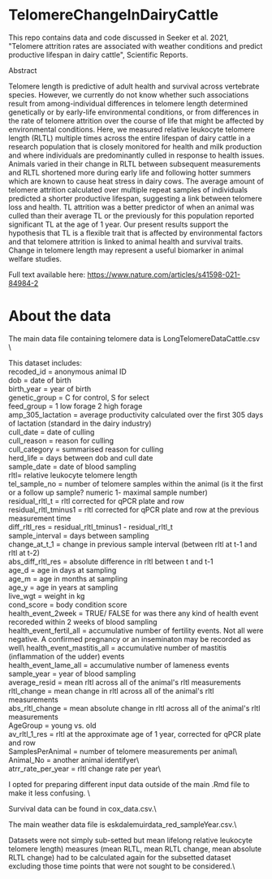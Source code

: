 # TelomereChangeInDairyCattle
This repo contains data and code discussed in Seeker et al. 2021, "Telomere attrition rates are associated with weather conditions and predict productive lifespan in dairy cattle", Scientific Reports. 

Abstract

Telomere length is predictive of adult health and survival across vertebrate species. However, we currently do not know whether such associations result from among-individual differences in telomere length determined genetically or by early-life environmental conditions, or from differences in the rate of telomere attrition over the course of life that might be affected by environmental conditions. Here, we measured relative leukocyte telomere length (RLTL) multiple times across the entire lifespan of dairy cattle in a research population that is closely monitored for health and milk production and where individuals are predominantly culled in response to health issues. Animals varied in their change in RLTL between subsequent measurements and RLTL shortened more during early life and following hotter summers which are known to cause heat stress in dairy cows. The average amount of telomere attrition calculated over multiple repeat samples of individuals predicted a shorter productive lifespan, suggesting a link between telomere loss and health. TL attrition was a better predictor of when an animal was culled than their average TL or the previously for this population reported significant TL at the age of 1 year. Our present results support the hypothesis that TL is a flexible trait that is affected by environmental factors and that telomere attrition is linked to animal health and survival traits. Change in telomere length may represent a useful biomarker in animal welfare studies.

Full text available here: 
https://www.nature.com/articles/s41598-021-84984-2


# About the data

The main data file containing telomere data is LongTelomereDataCattle.csv \

This dataset includes:\
recoded_id = anonymous animal ID\
dob = date of birth\
birth_year = year of birth\
genetic_group = C for control, S for select\
feed_group = 1 low forage 2 high forage\
amp_305_lactation = average productivity calculated over the first 305 days of lactation (standard in the dairy industry)\
cull_date = date of culling\
cull_reason = reason for culling\
cull_category = summarised reason for culling\
herd_life = days between dob and cull date\
sample_date	= date of blood sampling\
rltl= relative leukocyte telomere length \
tel_sample_no	= number of telomere samples within the animal (is it the first or a follow up sample? numeric 1- maximal sample number)\
residual_rltl_t = rltl corrected for qPCR plate and row\
residual_rltl_tminus1	= rltl corrected for qPCR plate and row at the previous measurement time\
diff_rltl_res	= residual_rltl_tminus1 - residual_rltl_t\
sample_interval = days between sampling \
change_at_t_1	= change in previous sample interval (between rltl at t-1 and rltl at t-2)\
abs_diff_rltl_res = absolute difference in rltl between t and t-1	\
age_d	= age in days at sampling\
age_m	= age in months at sampling\
age_y	= age in years at sampling\
live_wgt = weight in kg\
cond_score = body condition score\
health_event_2week = TRUE/ FALSE for was there any kind of health event recoreded within 2 weeks of blood sampling\
health_event_fertil_all = accumulative number of fertility events. Not all were negative. A confirmed pregnancy or an inseminaton may be recorded as well\	health_event_mastitis_all = accumulative number of mastitis (inflammation of the udder) events	\
health_event_lame_all = accumulative number of lameness events	\
sample_year = year of blood sampling	\
average_resid = mean rltl across all of the animal's rltl measurements\
rltl_change	= mean change in rltl across all of the animal's rltl measurements\
abs_rltl_change	= mean absolute change in rltl across all of the animal's rltl measurements\
AgeGroup = young vs. old\
av_rltl_1_res = rltl at the approximate age of 1 year, corrected for qPCR plate and row\
SamplesPerAnimal = number of telomere measurements per animal\	
Animal_No = another animal identifyer\	
atrr_rate_per_year = rltl change rate per year\


I opted for preparing different input data outside of the main .Rmd file to make it less confusing. \

Survival data can be found in cox_data.csv.\

The main weather data file is eskdalemuirdata_red_sampleYear.csv.\

Datasets were not simply sub-setted but mean lifelong relative leukocyte telomere length) measures (mean RLTL, mean RLTL change, mean absolute RLTL change) had to be calculated again for the subsetted dataset excluding those time points that were not sought to be considered.\

